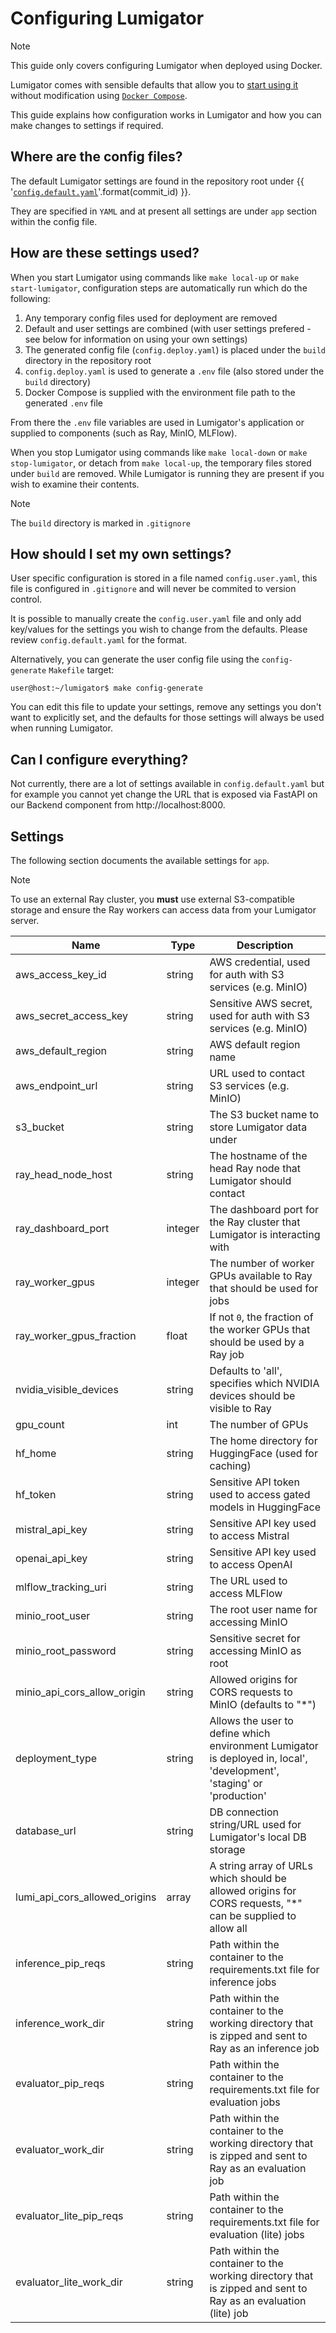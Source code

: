 # Configuring Lumigator

> [!NOTE]
> This guide only covers configuring Lumigator when deployed using Docker.

Lumigator comes with sensible defaults that allow you to [start using it](../get-started/installation.md) without modification using [`Docker Compose`](https://docs.docker.com/compose/).

This guide explains how configuration works in Lumigator and how you can make changes to settings if required.

## Where are the config files?

The default Lumigator settings are found in the repository root under {{ '[`config.default.yaml`](https://github.com/mozilla-ai/lumigator/blob/{}/lumigator/config.default.yaml)'.format(commit_id) }}.

They are specified in `YAML` and at present all settings are under `app` section within the config file.

## How are these settings used?

When you start Lumigator using commands like `make local-up` or `make start-lumigator`, configuration steps are automatically run which do the following:

1. Any temporary config files used for deployment are removed
1. Default and user settings are combined (with user settings prefered - see below for information on using your own settings)
1. The generated config file (`config.deploy.yaml`) is placed under the `build` directory in the repository root
1. `config.deploy.yaml` is used to generate a `.env` file (also stored under the `build` directory)
1. Docker Compose is supplied with the environment file path to the generated `.env` file

From there the `.env` file variables are used in Lumigator's application or supplied to components (such as Ray, MinIO, MLFlow).

When you stop Lumigator using commands like `make local-down` or `make stop-lumigator`, or detach from `make local-up`, the temporary files stored under `build` are removed. While Lumigator is running they are present if you wish to examine their contents.

> [!NOTE]
> The `build` directory is marked in `.gitignore`

## How should I set my own settings?

User specific configuration is stored in a file named `config.user.yaml`, this file is configured in `.gitignore` and will never be commited to version control.

It is possible to manually create the `config.user.yaml` file and only add key/values for the settings you wish to change from the defaults. Please review `config.default.yaml` for the format.

Alternatively, you can generate the user config file using the `config-generate` `Makefile` target:

```console
user@host:~/lumigator$ make config-generate
```

You can edit this file to update your settings, remove any settings you don't want to explicitly set, and the defaults for those settings will always be used when running Lumigator.

## Can I configure everything?

Not currently, there are a lot of settings available in `config.default.yaml` but for example you cannot yet change the URL that is exposed via FastAPI on our Backend component from http://localhost:8000.

## Settings

The following section documents the available settings for `app`.

> [!Note]
> To use an external Ray cluster, you **must** use external S3-compatible storage and ensure the Ray workers can access data from your Lumigator server.

| Name                          | Type    | Description                                                                                                            |
|-------------------------------|---------|------------------------------------------------------------------------------------------------------------------------|
| aws_access_key_id             | string  | AWS credential, used for auth with S3 services (e.g. MinIO)                                                            |
| aws_secret_access_key         | string  | Sensitive AWS secret, used for auth with S3 services (e.g. MinIO)                                                      |
| aws_default_region            | string  | AWS default region name                                                                                                |
| aws_endpoint_url              | string  | URL used to contact S3 services (e.g. MinIO)                                                                           |
| s3_bucket                     | string  | The S3 bucket name to store Lumigator data under                                                                       |
| ray_head_node_host            | string  | The hostname of the head Ray node that Lumigator should contact                                                        |
| ray_dashboard_port            | integer | The dashboard port for the Ray cluster that Lumigator is interacting with                                              |
| ray_worker_gpus               | integer | The number of worker GPUs available to Ray that should be used for jobs                                                |
| ray_worker_gpus_fraction      | float   | If not `0`, the fraction of the worker GPUs that should be used by a Ray job                                           |
| nvidia_visible_devices        | string  | Defaults to 'all', specifies which NVIDIA devices should be visible to Ray                                             |
| gpu_count                     | int     | The number of GPUs                                                                                                     |
| hf_home                       | string  | The home directory for HuggingFace (used for caching)                                                                  |
| hf_token                      | string  | Sensitive API token used to access gated models in HuggingFace                                                         |
| mistral_api_key               | string  | Sensitive API key used to access Mistral                                                                               |
| openai_api_key                | string  | Sensitive API key used to access OpenAI                                                                                |
| mlflow_tracking_uri           | string  | The URL used to access MLFlow                                                                                          |
| minio_root_user               | string  | The root user name for accessing MinIO                                                                                 |
| minio_root_password           | string  | Sensitive secret for accessing MinIO as root                                                                           |
| minio_api_cors_allow_origin   | string  | Allowed origins for CORS requests to MinIO (defaults to "*")                                                           |
| deployment_type               | string  | Allows the user to define which environment Lumigator is deployed in, local', 'development', 'staging' or 'production' |
| database_url                  | string  | DB connection string/URL used for Lumigator's local DB storage                                                         |
| lumi_api_cors_allowed_origins | array   | A string array of URLs which should be allowed origins for CORS requests, "*" can be supplied to allow all             |
| inference_pip_reqs            | string  | Path within the container to the requirements.txt file for inference jobs                                              |
| inference_work_dir            | string  | Path within the container to the working directory that is zipped and sent to Ray as an inference job                  |
| evaluator_pip_reqs            | string  | Path within the container to the requirements.txt file for evaluation jobs                                             |
| evaluator_work_dir            | string  | Path within the container to the working directory that is zipped and sent to Ray as an evaluation job                 |
| evaluator_lite_pip_reqs       | string  | Path within the container to the requirements.txt file for evaluation (lite) jobs                                      |
| evaluator_lite_work_dir       | string  | Path within the container to the working directory that is zipped and sent to Ray as an evaluation (lite) job          |
